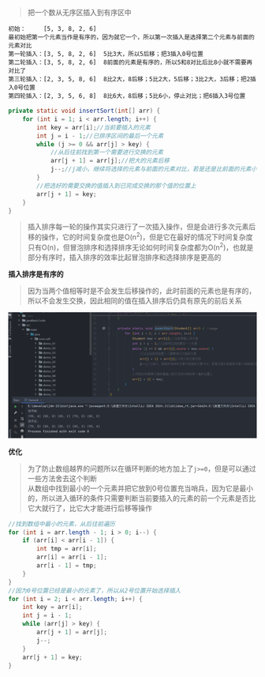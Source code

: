 
>把一个数从无序区插入到有序区中

```
初始：     [5, 3, 8, 2, 6] 
最初始把第一个元素当作是有序的，因为就它一个，所以第一次插入是选择第二个元素与前面的元素对比
第一轮插入：[3, 5, 8, 2, 6]  5比3大，所以5后移；把3插入0号位置
第二轮插入：[3, 5, 8, 2, 6]  8前面的元素是有序的，所以5和8对比后比8小就不需要再对比了
第三轮插入：[2, 3, 5, 8, 6]  8比2大，8后移；5比2大，5后移；3比2大，3后移；把2插入0号位置
第四轮插入：[2, 3, 5, 6, 8]  8比6大，8后移；5比6小，停止对比；把6插入3号位置
```

```java
private static void insertSort(int[] arr) {  
    for (int i = 1; i < arr.length; i++) {  
        int key = arr[i];//当前要插入的元素  
        int j = i - 1;//已排序区间的最后一个元素  
        while (j >= 0 && arr[j] > key) {  
            //从后往前找到第一个需要进行交换的元素  
            arr[j + 1] = arr[j];//把大的元素后移  
            j--;//j减小，继续将选择的元素与前面的元素对比，若是还是比前面的元素小则继续交换  
        }  
        //把选好的需要交换的值插入到已完成交换的那个值的位置上  
        arr[j + 1] = key;  
    }  
}
```

>插入排序每一轮的操作其实只进行了一次插入操作，但是会进行多次元素后移的操作，它的时间复杂度也是O(n<sup>2</sup>)，但是它在最好的情况下时间复杂度只有O(n)，但冒泡排序和选择排序无论如何时间复杂度都为O(n<sup>2</sup>)，也就是部分有序时，插入排序的效率比起冒泡排序和选择排序是更高的

**插入排序是有序的**

>因为当两个值相等时是不会发生后移操作的，此时前面的元素也是有序的，所以不会发生交换，因此相同的值在插入排序后仍具有原先的前后关系

![](images/插入排序/file-20250416160930.png)

**优化**

>为了防止数组越界的问题所以在循环判断的地方加上了`j>=0`，但是可以通过一些方法舍去这个判断  
>从数组中找到最小的一个元素并把它放到0号位置充当哨兵，因为它是最小的，所以进入循环的条件只需要判断当前要插入的元素的前一个元素是否比它大就行了，比它大才能进行后移等操作

```java
//找到数组中最小的元素，从后往前遍历
for (int i = arr.length - 1; i > 0; i--) {
    if (arr[i] < arr[i - 1]) {
        int tmp = arr[i];
        arr[i] = arr[i - 1];
        arr[i - 1] = tmp;
    }
}
//因为0号位置已经是最小的元素了，所以从2号位置开始选择插入
for (int i = 2; i < arr.length; i++) {
    int key = arr[i];
    int j = i - 1;
    while (arr[j] > key) {
        arr[j + 1] = arr[j];
        j--;
    }
    arr[j + 1] = key;
}
```